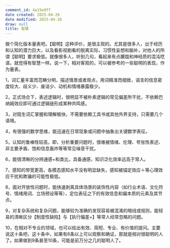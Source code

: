 ```yaml
---
comment_id: 4a15e9ff
date created: 2025-04-26
date modified: 2025-04-26
draw: null
title: 智慧
---
```

做个简化版本量表吧。【聪明】这种评价，是很主观的。尤其是很多人，出于经历和认知的潜力巨大，以及看影视剧看的脱离实际，习惯性妄想和脑补，对他人的所谓【聪明】要求极低。就像很多人，听到几句，看起来有点朦胧和神经质的混沌呓语，就觉得有智慧一样。说一下，相对客观的，可以被参考的一些聪明的表现，作为量表。

1，词汇量丰富而范畴分明，描述情景或者观点，用词精准而细致，语言的信息密度较大、歧义少、废话少、动机和情绪暴露极少。

2，正式场合下，表述逻辑时，很明显不被朴素逻辑的常见偏差所干扰，不依赖巴纳姆效应即可通过逻辑链形成某种共鸣感。

3，对陌生词汇掌握和理解极快，不需要依赖工具书或其他外界支持，只需要几个语境。

4，有很强的数学思维，能迅速在日常现象或问题中抽象出关键数学表征。

5，认知的鲁棒性较高，即，分析重要问题时，很难被情绪、伦理、夸张性表述、非主要矛盾、饱和信息轰炸等等常见噪音干扰。

6，能很清晰的分辨通感+和类比，具备通感，知识泛化效率远高于常人。

7，感知的带宽更高，各模态感知水平没有明显缺失，感知被锚定效应＋等心理效应干扰和欺骗的可能性极低。

8，面对开放性问题时，能快速剥离具体场景的装饰性内容（如行业术语、文化符号、情绪用词、立场预设等等），定位表征之下的有效信息和偏本质的元素及其节点。

9，对复杂系统和复杂问题，能够较为准确的发现容易被混淆的暗线或规则，能轻易的清晰区分【制度性缺陷】与【执行偏差+】等常人经常忽略的问题。

10，在相对不专业的领域，也可以给出有效、简短、专业、有价值的提问。主要说这十条吧，这十条中，如果有6条以上可以观察和确证，那就是相对很聪明的人了。如果做到9条甚至10条，可能是前万分之几的聪明人了。
